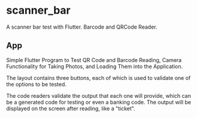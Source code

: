 # scanner_bar

A scanner bar test with Flutter. Barcode and QRCode Reader.

## App

Simple Flutter Program to Test QR Code and Barcode Reading, Camera Functionality for Taking Photos, and Loading Them into the Application.

The layout contains three buttons, each of which is used to validate one of the options to be tested.

The code readers validate the output that each one will provide, which can be a generated code for testing or even a banking code. The output will be displayed on the screen after reading, like a "ticket".
